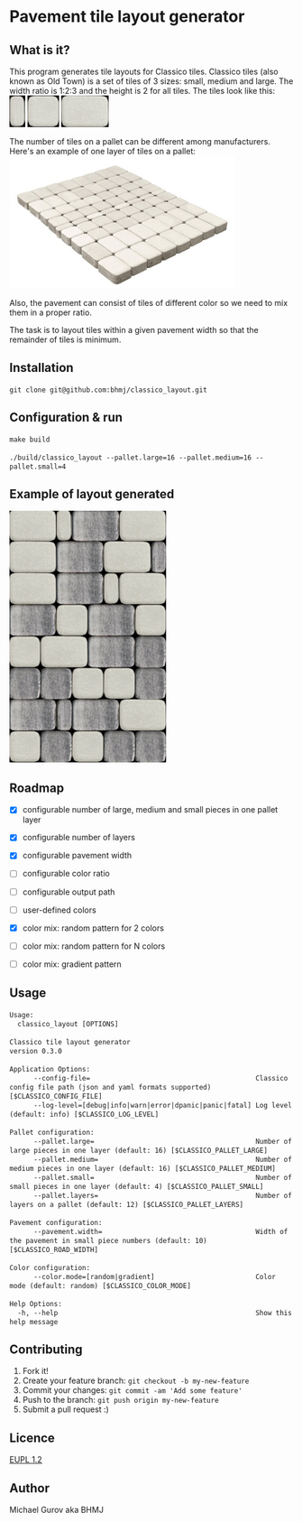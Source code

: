 # Pavement tile layout generator

## What is it?
This program generates tile layouts for Classico tiles. Classico tiles (also known as Old Town) is a set of tiles of 3 sizes: small, medium and large. The width ratio is 1:2:3 and the height is 2 for all tiles. The tiles look like this:  
![small tile](./img/small.png) ![medium tile](./img/medium.png) ![large tile](./img/large.png)

The number of tiles on a pallet can be different among manufacturers. Here's an example of one layer of tiles on a pallet:  
![pallet layer](./img/classico_pallet.jpg)

Also, the pavement can consist of tiles of different color so we need to mix them in a proper ratio.

The task is to layout tiles within a given pavement width so that the remainder of tiles is minimum.

## Installation

```
git clone git@github.com:bhmj/classico_layout.git
```

## Configuration & run

```
make build

./build/classico_layout --pallet.large=16 --pallet.medium=16 --pallet.small=4
```

## Example of layout generated

<img src="img/layout_example.png">

## Roadmap
- [x] configurable number of large, medium and small pieces in one pallet layer
- [x] configurable number of layers
- [x] configurable pavement width
- [ ] configurable color ratio
- [ ] configurable output path
- [ ] user-defined colors
- [x] color mix: random pattern for 2 colors
- [ ] color mix: random pattern for N colors
- [ ] color mix: gradient pattern


<!-- do not edit this file from this line to ## Contributing -->
## Usage

```
Usage:
  classico_layout [OPTIONS]

Classico tile layout generator
version 0.3.0

Application Options:
      --config-file=                                         Classico config file path (json and yaml formats supported) [$CLASSICO_CONFIG_FILE]
      --log-level=[debug|info|warn|error|dpanic|panic|fatal] Log level (default: info) [$CLASSICO_LOG_LEVEL]

Pallet configuration:
      --pallet.large=                                        Number of large pieces in one layer (default: 16) [$CLASSICO_PALLET_LARGE]
      --pallet.medium=                                       Number of medium pieces in one layer (default: 16) [$CLASSICO_PALLET_MEDIUM]
      --pallet.small=                                        Number of small pieces in one layer (default: 4) [$CLASSICO_PALLET_SMALL]
      --pallet.layers=                                       Number of layers on a pallet (default: 12) [$CLASSICO_PALLET_LAYERS]

Pavement configuration:
      --pavement.width=                                      Width of the pavement in small piece numbers (default: 10) [$CLASSICO_ROAD_WIDTH]

Color configuration:
      --color.mode=[random|gradient]                         Color mode (default: random) [$CLASSICO_COLOR_MODE]

Help Options:
  -h, --help                                                 Show this help message

```

## Contributing

1. Fork it!
2. Create your feature branch: `git checkout -b my-new-feature`
3. Commit your changes: `git commit -am 'Add some feature'`
4. Push to the branch: `git push origin my-new-feature`
5. Submit a pull request :)

## Licence
[EUPL 1.2](https://joinup.ec.europa.eu/sites/default/files/custom-page/attachment/2020-03/EUPL-1.2%20EN.txt)

## Author
Michael Gurov aka BHMJ
